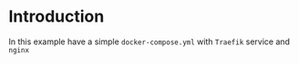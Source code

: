 # Introduction

In this example have a simple `docker-compose.yml` with `Traefik`  service and `nginx`